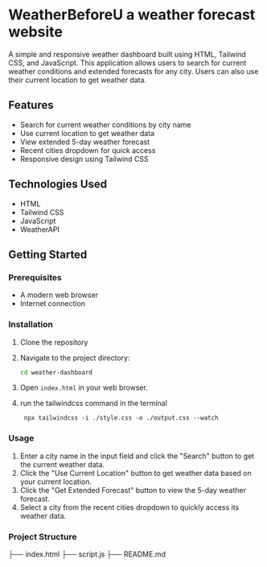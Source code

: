 # WeatherBeforeU a weather forecast website

A simple and responsive weather dashboard built using HTML, Tailwind CSS, and JavaScript. This application allows users to search for current weather conditions and extended forecasts for any city. Users can also use their current location to get weather data.

## Features

- Search for current weather conditions by city name
- Use current location to get weather data
- View extended 5-day weather forecast
- Recent cities dropdown for quick access
- Responsive design using Tailwind CSS

## Technologies Used

- HTML
- Tailwind CSS
- JavaScript
- WeatherAPI

## Getting Started

### Prerequisites

- A modern web browser
- Internet connection

### Installation

1. Clone the repository
2. Navigate to the project directory:
    ```bash
    cd weather-dashboard
    ```
3. Open `index.html` in your web browser.

4. run the tailwindcss command in the terminal 
    ```
     npx tailwindcss -i ./style.css -o ./output.css --watch
    ```	

### Usage

1. Enter a city name in the input field and click the "Search" button to get the current weather data.
2. Click the "Use Current Location" button to get weather data based on your current location.
3. Click the "Get Extended Forecast" button to view the 5-day weather forecast.
4. Select a city from the recent cities dropdown to quickly access its weather data.

### Project Structure
├── index.html
├── script.js
├── README.md
